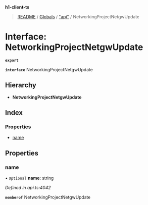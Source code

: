 **h1-client-ts**

> [README](../README.md) / [Globals](../globals.md) / ["api"](../modules/_api_.md) / NetworkingProjectNetgwUpdate

# Interface: NetworkingProjectNetgwUpdate

**`export`** 

**`interface`** NetworkingProjectNetgwUpdate

## Hierarchy

* **NetworkingProjectNetgwUpdate**

## Index

### Properties

* [name](_api_.networkingprojectnetgwupdate.md#name)

## Properties

### name

• `Optional` **name**: string

*Defined in api.ts:4042*

**`memberof`** NetworkingProjectNetgwUpdate
